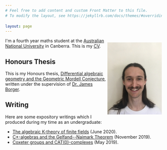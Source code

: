 ```yaml
---
# Feel free to add content and custom Front Matter to this file. 
# To modify the layout, see https://jekyllrb.com/docs/themes/#overriding-theme-defaults

layout: page
---
```


<div>
    <p style="float: right;"><img src="/picture/IMG_4109_5.JPG"> </p>
    <p> I'm a fourth year maths student at the <a href="https://www.anu.edu.au/">Australian National University</a> in Canberra. This is my <a href="/cv/callum_sutton_CV.pdf">CV</a>. </p>  
</div>


## Honours Thesis
This is my Honours thesis, [Differential algebraic geometry and the Geometric Mordell Conjecture][my_thesis], written under the supervision of [Dr. James Borger][jim]. 

## Writing
Here are some expository writings which I produced during my time as an undergraduate: 

* [The algebraic K-theory of finite fields][K-theory] (June 2020).
* [C*-algebras and the Gelfand--Naimark Theorem][C-star] (November 2019).
* [Coxeter groups and CAT(0)-complexes][Coxeter] (May 2019).

[my_cv]: /cv/callum_sutton_CV.pdf
[my_thesis]: /thesis/thesis.pdf
[K-theory]: /writing/the_algebraic_K_theory_of_finite_fields.pdf
[ANU]: https://www.anu.edu.au/
[jim]: https://maths-people.anu.edu.au/~borger/
[C-star]: /writing/C_star_algebras_and_the_Gelfand_Naimark_Theorem.pdf
[Coxeter]: /writing/Coxeter_groups_CAT(0)_complexes.pdf